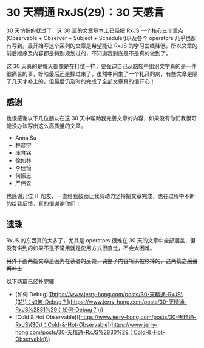 # 30 天精通 RxJS\(29\)：30 天感言

30 天悄悄的就过了，这 30 篇的文章基本上已经把 RxJS 一个核心三个重点\(Observable + Observer + Subject + Scheduler\)以及各个 operators 几乎也都有写到。最开始写这个系列的文章是希望能让 RxJS 的学习曲线降低，所以文章的前后顺序及内容都是特别规划过的，不知道我到底是不是真的做到了。

这 30 天真的是每天都像是在打仗一样，要强迫自己从脑袋中组织文字真的是一件很痛苦的事，好险最后还是撑过来了，虽然中间生了一个礼拜的病，有些文章是隔了几天才补上的，但最后仍及时的完成了全部文章真的很开心！

## 感谢

也很感谢以下几位朋友在这 30 天中帮助我完善文章的内容，如果没有你们我很可能没办法写出这么高质量的文章。

* Anna Su
* 林彦宇
* 庄育铭
* 徐如林
* 李佳怡
* 何振志
* 严伟安

也感谢几位 IT 帮友，一直给我鼓励让我有动力坚持把文章完成，也在过程中不断的给我反馈，真的很谢谢你们！

## 遗珠

RxJS 的东西真的太多了，尤其是 operators 很难在 30 天的文章中全部涵盖，但没有讲到的如果不是不常用就是使用方式很直觉，不会太困难。

~~另外下面两篇文章是因为在读者的反馈，调整了内容所以被移掉的，这两篇之后会再补上~~

以下两篇已经补完囉

* \[如何 Debug\]\([https://www.jerry-hong.com/posts/30-天精通-RxJS\(31\)：如何-Debug？](https://www.jerry-hong.com/posts/30-天精通-RxJS%2831%29：如何-Debug？)\)
* \[Cold & Hot Observable\]\([https://www.jerry-hong.com/posts/30-天精通-RxJS\(30\)：Cold-&-Hot-Observable](https://www.jerry-hong.com/posts/30-天精通-RxJS%2830%29：Cold-&-Hot-Observable)\)

